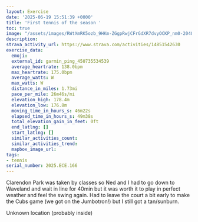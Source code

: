 ```yaml
---
layout: Exercise
date: '2025-06-19 15:51:39 +0000'
title: 'First tennis of the season '
toc: true
image: "/assets/images/RWtXmRK5ozb_9HKm-ZGgpRwjCFrGdXR7dvyOCKP_nm0-2048x1536.jpg.jpeg"
description:
strava_activity_url: https://www.strava.com/activities/14851542630
exercise_data:
  emoji:
  external_id: garmin_ping_450735534539
  average_heartrate: 138.0bpm
  max_heartrate: 175.0bpm
  average_watts: W
  max_watts: W
  distance_in_miles: 1.73mi
  pace_per_mile: 26m46s/mi
  elevation_high: 178.4m
  elevation_low: 176.8m
  moving_time_in_hours_s: 46m22s
  elapsed_time_in_hours_s: 49m38s
  total_elevation_gain_in_feet: 0ft
  end_latlng: []
  start_latlng: []
  similar_activities_count:
  similar_activities_trend:
  mapbox_image_url:
tags:
- tennis
serial_number: 2025.ECE.166
---
```

Clarendon Park was taken by classes so Ned and I had to go down to Waveland and wait in line for 40min but it was worth it to play in perfect weather and feel the swing again. Had to leave the court a bit early to make the Cubs game (we got on the Jumbotron!) but I still got a tan/sunburn.

Unknown location (probably inside)
